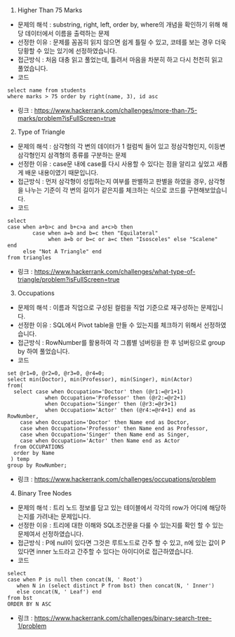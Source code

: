 1. Higher Than 75 Marks
 - 문제의 해석 : substring, right, left, order by, where의 개념을 확인하기 위해 해당 데이터에서 이름을 출력하는 문제  
 - 선정한 이유 : 문제를 꼼꼼히 읽지 않으면 쉽게 틀릴 수 있고, 코테를 보는 경우 더욱 당황할 수 있는 있기에 선정하였습니다. 
 - 접근방식 : 처음 대충 읽고 풀었는데, 틀려서 마음을 차분히 하고 다시 천천히 읽고 풀었습니다. 
 - 코드 
  ```
  select name from students 
  where marks > 75 order by right(name, 3), id asc
  ```
 - 링크 : https://www.hackerrank.com/challenges/more-than-75-marks/problem?isFullScreen=true  
  
    
2. Type of Triangle
 - 문제의 해석 : 삼각형의 각 변의 데이터가 1 컬럼씩 들어 있고 정삼각형인지, 이등변삼각형인지 삼격형의 종류를 구분하는 문제 
 - 선정한 이유 : case문 내에 case를 다시 사용할 수 있다는 점을 알리고 싶었고 새롭게 배운 내용이였기 때문입니다. 
 - 접근방식 : 먼저 삼각형이 성립하는지 여부를 판별하고 판별을 하였을 경우, 삼각형을 나누는 기준이 각 변의 길이가 같은지를 체크하는 식으로 코드를 구현해보았습니다. 
 - 코드 
  ```
  select 
  case when a+b>c and b+c>a and a+c>b then
          case when a=b and b=c then "Equilateral"
               when a=b or b=c or a=c then "Isosceles" else "Scalene" end
       else "Not A Triangle" end
  from triangles
  ```
 - 링크 : https://www.hackerrank.com/challenges/what-type-of-triangle/problem?isFullScreen=true  


3. Occupations
 - 문제의 해석 : 이름과 직업으로 구성된 컬럼을 직업 기준으로 재구성하는 문제입니다. 
 - 선정한 이유 : SQL에서 Pivot table을 만들 수 있는지를 체크하기 위해서 선정하였습니다. 
 - 접근방식 : RowNumber를 활용하여 각 그룹별 넘버링을 한 후 넘버링으로 group by 하여 풀었습니다. 
 - 코드 
  ```
  set @r1=0, @r2=0, @r3=0, @r4=0;
  select min(Doctor), min(Professor), min(Singer), min(Actor)
  from(
    select case when Occupation='Doctor' then (@r1:=@r1+1)
              when Occupation='Professor' then (@r2:=@r2+1)
              when Occupation='Singer' then (@r3:=@r3+1)
              when Occupation='Actor' then (@r4:=@r4+1) end as RowNumber,
      case when Occupation='Doctor' then Name end as Doctor,
      case when Occupation='Professor' then Name end as Professor,
      case when Occupation='Singer' then Name end as Singer,
      case when Occupation='Actor' then Name end as Actor
    from OCCUPATIONS
    order by Name
   ) temp
  group by RowNumber;
  ```
  - 링크 : https://www.hackerrank.com/challenges/occupations/problem  


4. Binary Tree Nodes
 - 문제의 해석 : 트리 노드 정보를 담고 있는 테이블에서 각각의 row가 어디에 해당하는지를 가려내는 문제입니다. 
 - 선정한 이유 : 트리에 대한 이해와 SQL조건문을 다룰 수 있는지를 확인 할 수 있는 문제여서 선정하였습니다. 
 - 접근방식 : P에 null이 있다면 그것은 루트노드로 간주 할 수 있고, n에 있는 값이 P 있다면 inner 노드라고 간주할 수 있다는 아이디어로 접근하였습니다. 
 - 코드 
  ```
  select 
  case when P is null then concat(N, ' Root')
     when N in (select distinct P from bst) then concat(N, ' Inner')
     else concat(N, ' Leaf') end
  from bst
  ORDER BY N ASC
  ```
 - 링크 : https://www.hackerrank.com/challenges/binary-search-tree-1/problem 
